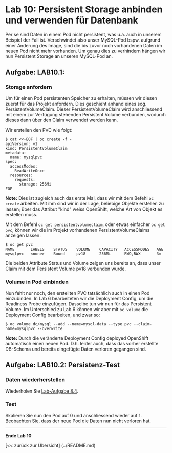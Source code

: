 # Lab 10: Persistent Storage anbinden und verwenden für Datenbank

Per se sind Daten in einem Pod nicht persistent, was u.a. auch in unserem Beispiel der Fall ist. Verschwindet also unser MySQL-Pod bspw. aufgrund einer Änderung des Image, sind die bis zuvor noch vorhandenen Daten im neuen Pod nicht mehr vorhanden. Um genau dies zu verhindern hängen wir nun Persistent Storage an unseren MySQL-Pod an.

## Aufgabe: LAB10.1: 

### Storage anfordern

Um für einen Pod persistenten Speicher zu erhalten, müssen wir diesen zuerst für das Projekt anfordern. Dies geschieht anhand eines sog. PersistentVolumeClaim. Dieser PersistentVolumeClaim wird anschliessend mit einem zur Verfügung stehenden Persistent Volume verbunden, wodurch dieses dann über den Claim verwendet werden kann.

Wir erstellen den PVC wie folgt:
```
$ cat <<-EOF | oc create -f -
apiVersion: v1
kind: PersistentVolumeClaim
metadata:
  name: mysqlpvc
spec:
  accessModes:
  - ReadWriteOnce
  resources:
    requests:
      storage: 256Mi
EOF
```

**Note:** Dies ist zugleich auch das erste Mal, dass wir mit dem Befehl `oc create` arbeiten. Mit ihm sind wir in der Lage, beliebige Objekte erstellen zu lassen; über das Attribut "kind" weiss OpenShift, welche Art von Objekt es erstellen muss.

Mit dem Befehl `oc get persistentvolumeclaim`, oder etwas einfacher `oc get pvc`, können wir die im Projekt vorhandenen PersistentVolumeClaims anzeigen lassen:
```
$ oc get pvc
NAME       LABELS    STATUS    VOLUME    CAPACITY   ACCESSMODES   AGE
mysqlpvc   <none>    Bound     pv18      256Mi      RWO,RWX       3m
```
Die beiden Attribute Status und Volume zeigen uns bereits an, dass unser Claim mit dem Persistent Volume pv18 verbunden wurde.


### Volume in Pod einbinden

Nun fehlt nur noch, den erstellten PVC tatsächlich auch in einen Pod einzubinden. In Lab 6 bearbeiteten wir die Deployment Config, um die Readiness Probe einzufügen. Dasselbe tun wir nun für das Persistent Volume. Im Unterschied zu Lab 6 können wir aber mit `oc volume` die Deployment Config bearbeiten, und zwar so:
```
$ oc volume dc/mysql --add --name=mysql-data --type pvc --claim-name=mysqlpvc --overwrite
```
**Note:** Durch die veränderte Deployment Config deployed OpenShift automatisch einen neuen Pod. D.h. leider auch, dass das vorher erstellte DB-Schema und bereits eingefügte Daten verloren gegangen sind.


## Aufgabe: LAB10.2: Persistenz-Test

### Daten wiederherstellen

Wiederholen Sie [Lab-Aufgabe 8.4](labs/08_database.md).


### Test
Skalieren Sie nun den Pod auf 0 und anschliessend wieder auf 1. Beobachten Sie, dass der neue Pod die Daten nun nicht verloren hat.


---

**Ende Lab 10**

[<< zurück zur Übersicht] (../README.md)

